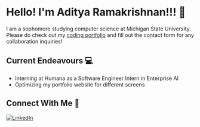 # Hello! I'm Aditya Ramakrishnan!!! 👋

I am a sophomore studying computer science at Michigan State University. Please do check out my [coding portfolio](https://adityaramki.netlify.app/) and fill out the contact form for any collaboration inquiries!

## Current Endeavours  💻  
- Interning at Humana as a Software Engineer Intern in Enterprise AI
- Optimizing my portfolio website for different screens



## Connect With Me  🤝  
[![LinkedIn](https://img.shields.io/badge/LinkedIn-%230077B5.svg?logo=linkedin&logoColor=white)](https://www.linkedin.com/in/aditya-ramakrishnan-8a3354325/)


